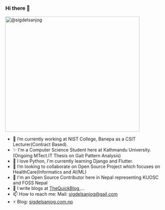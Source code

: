 ### Hi there 👋
    
<link rel = "stylesheet" href = "https://maxcdn.bootstrapcdn.com/bootstrap/4.1.3/css/bootstrap.min.css">

<img class="rounded-1" src="https://cdn.shortpixel.ai/client/q_lossless,ret_img/http://sigdelsanjog.com.np/wp-content/uploads/2019/01/DSC_0639.jpg" width="420" height="360" alt="@sigdelsanjog">

- 🔭 I’m currently working at NIST College, Banepa as a CSIT Lecturer(Contract Based).
- ✨ I'm a Computer Science Student here at Kathmandu University.(Ongoing MTect.IT Thesis on Gait Pattern Analysis)
- 🌱 I love Python, I'm currently learning Django and Flutter.
- 👯 I’m looking to collaborate on Open Source Project which focuses on HealthCare(Informatics and AI/ML)
- 🤔 I'm an Open Source Contributor here in Nepal representing KUOSC and FOSS Nepal
- 💬 I write blogs at <a href="http://thequickblog.com">TheQuickBlog </a> ...
- 📫 How to reach me: Mail: sigdelsanjog@gail.com
- ⚡ Blog: <a href="http://sigdelsanjog.com.np">sigdelsanjog.com.np </a>
